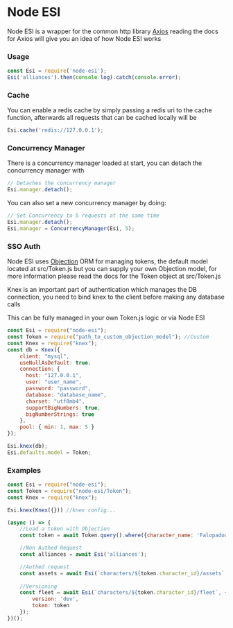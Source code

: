 # Node ESI

Node ESI is a wrapper for the common http library [Axios](https://github.com/axios/axios) reading the docs for Axios will give you an idea of how Node ESI works

### Usage

```JAVASCRIPT
const Esi = require('node-esi');
Esi('alliances').then(console.log).catch(console.error);
```

### Cache

You can enable a redis cache by simply passing a redis uri to the cache function, afterwards all requests that can be cached locally will be

```JAVASCRIPT
Esi.cache('redis://127.0.0.1');
```

### Concurrency Manager

There is a concurrency manager loaded at start, you can detach the concurrency manager with

```JAVASCRIPT
// Detaches the concurrency manager
Esi.manager.detach();
```

You can also set a new concurrency manager by doing:

```JAVASCRIPT
// Set Concurrency to 5 requests at the same time
Esi.manager.detach();
Esi.manager = ConcurrencyManager(Esi, 5);
```

### SSO Auth

Node ESI uses [Objection](https://github.com/Vincit/objection.js/) ORM for managing tokens, the default model located at src/Token.js but you can supply your own Objection model, for more information please read the docs for the Token object at src/Token.js

Knex is an important part of authentication which manages the DB connection, you need to bind knex to the client before making any database calls

This can be fully managed in your own Token.js logic or via Node ESI

```JAVASCRIPT
const Esi = require("node-esi");
const Token = require("path_to_custom_objection_model"); //Custom
const Knex = require("knex");
const db = Knex({
    client: "mysql",
    useNullAsDefault: true,
    connection: {
      host: "127.0.0.1",
      user: "user_name",
      password: "password",
      database: "database_name",
      charset: "utf8mb4",
      supportBigNumbers: true,
      bigNumberStrings: true
    },
    pool: { min: 1, max: 5 }
});

Esi.knex(db);
Esi.defaults.model = Token;
```

### Examples

```JAVASCRIPT
const Esi = require("node-esi");
const Token = require("node-esi/Token");
const Knex = require("knex"); 

Esi.knex(Knex({})) //knex config...

(async () => {
    //Load a token with Objection
    const token = await Token.query().where({character_name: 'Falopadous'});

    //Non Authed Request
    const alliances = await Esi('alliances');

    //Authed request
    const assets = await Esi(`characters/${token.character_id}/assets`, { token });
    
    //Versioning
    const fleet = await Esi(`characters/${token.character_id}/fleet`, { 
        version: 'dev',
        token: token
    });
})();
```